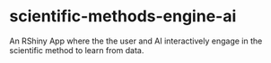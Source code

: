 # scientific-methods-engine-ai
An RShiny App where the the user and AI interactively engage in the scientific method to learn from data.
